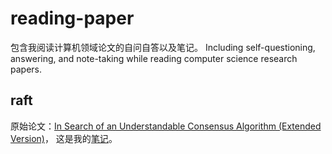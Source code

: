 # reading-paper
包含我阅读计算机领域论文的自问自答以及笔记。
Including self-questioning, answering, and note-taking while reading computer science research papers.

## raft
原始论文：[In Search of an Understandable Consensus Algorithm (Extended Version)](https://raft.github.io/raft.pdf)，
这是我的[笔记](raft/raft.md)。